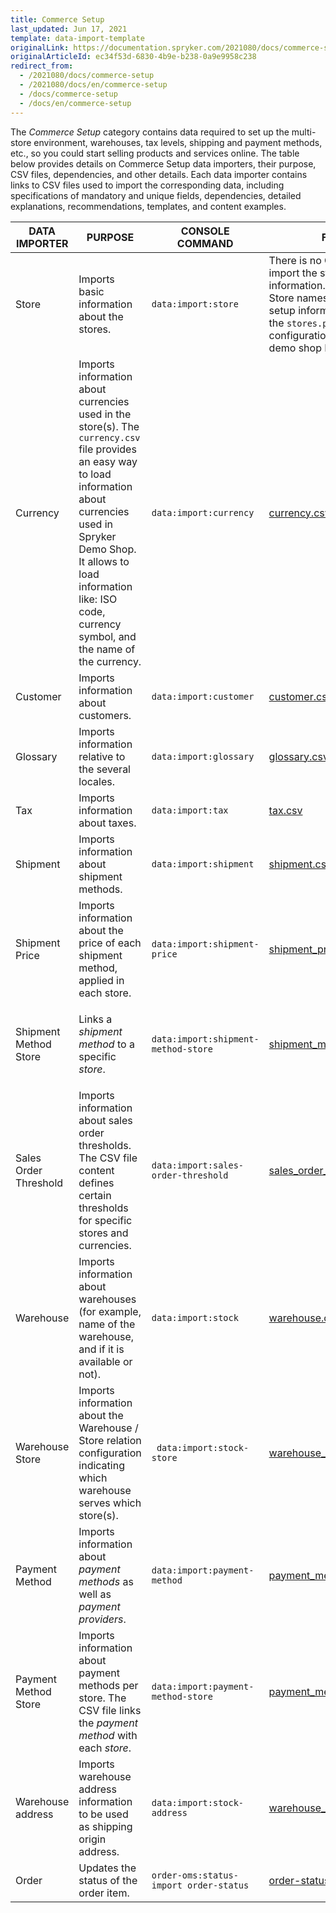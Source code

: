 ```yaml
---
title: Commerce Setup
last_updated: Jun 17, 2021
template: data-import-template
originalLink: https://documentation.spryker.com/2021080/docs/commerce-setup
originalArticleId: ec34f53d-6830-4b9e-b238-0a9e9958c238
redirect_from:
  - /2021080/docs/commerce-setup
  - /2021080/docs/en/commerce-setup
  - /docs/commerce-setup
  - /docs/en/commerce-setup
---
```


The *Commerce Setup* category contains data required to set up the multi-store environment, warehouses, tax levels, shipping and payment methods, etc., so you could start selling products and services online.
The table below provides details on Commerce Setup data importers, their purpose, CSV files, dependencies, and other details. Each data importer contains links to CSV files used to import the corresponding data, including specifications of mandatory and unique fields, dependencies, detailed explanations, recommendations, templates, and content examples.


| DATA IMPORTER | PURPOSE | CONSOLE COMMAND | FILES | DEPENDENCIES |
| --- | --- | --- | --- |--- |
| Store  | Imports basic information about the stores. |`data:import:store` | There is no CSV file to import the store setup information.<br>Store names and other setup information is set in the `stores.php` configuration file in the demo shop PHP project.  | `stores.php` configuration file of Demo Shop|
| Currency | Imports information about currencies used in the store(s). The `currency.csv` file provides an easy way to load information about currencies used in Spryker Demo Shop. It allows to load information like: ISO code, currency symbol, and the name of the currency.|`data:import:currency` | [currency.csv](/docs/pbc/all/price-management/{{site.version}}/import-and-export-data/file-details-currency.csv.html) | None|
| Customer | Imports information about customers.|`data:import:customer` | [customer.csv](/docs/scos/dev/data-import/{{page.version}}/data-import-categories/commerce-setup/file-details-customer.csv.html) | None|
| Glossary | Imports information relative to the several locales.|`data:import:glossary` | [glossary.csv](/docs/scos/dev/data-import/{{page.version}}/data-import-categories/commerce-setup/file-details-glossary.csv.html) | None|
| Tax |Imports information about taxes.|`data:import:tax` | [tax.csv](/docs/pbc/all/tax-management/{{site.version}}/import-and-export-data/import-tax-sets.html) | None|
| Shipment |Imports information about shipment methods.|`data:import:shipment` | [shipment.csv](/docs/pbc/all/carrier-management/{{site.version}}/import-and-export-data/file-details-shipment.csv.html) | None|
| Shipment Price |Imports information about the price of each shipment method, applied in each store.|`data:import:shipment-price` | [shipment_price.csv](/docs/scos/dev/data-import/{{page.version}}/data-import-categories/commerce-setup/file-details-shipment-price.csv.html) | <ul><li>[shipment.cs](/docs/pbc/all/carrier-management/{{site.version}}/import-and-export-data/file-details-shipment.csv.html)v</li><li>[currency.csv](/docs/pbc/all/price-management/{{site.version}}/import-and-export-data/file-details-currency.csv.html)</li><li>`stores.php` configuration file of demo shop PHP project</li></ul>|
| Shipment Method Store  | Links a *shipment method* to a specific *store*.|`data:import:shipment-method-store` | [shipment_method_store.csv](/docs/pbc/all/carrier-management/{{site.version}}/import-and-export-data/file-details-shipment-method-store.csv.html) | <ul><li>[shipment.csv](/docs/pbc/all/carrier-management/{{site.version}}/import-and-export-data/file-details-shipment.csv.html)</li><li>`stores.php` configuration file of demo shop PHP project</li></ul>|
| Sales Order Threshold  | Imports information about sales order thresholds. The CSV file content defines certain thresholds for specific stores and currencies.|`data:import:sales-order-threshold` | [sales_order_threshold.csv](/docs/pbc/all/cart-and-checkout/{{site.version}}/import-and-export-data/file-details-sales-order-threshold.csv.html) | <ul><li>[currency.csv](/docs/scos/dev/data-import/{{page.version}}/data-import-categories/commerce-setup/file-details-currency.csv.html)</li><li>[glossary.csv](/docs/scos/dev/data-import/{{page.version}}/data-import-categories/commerce-setup/file-details-glossary.csv.html)</li><li>`stores.php` configuration file of demo shop PHP project</li></ul>|
| Warehouse | Imports information about warehouses (for example, name of the warehouse, and if it is available or not).|`data:import:stock` | [warehouse.csv](/docs/pbc/all/warehouse-management-system/{{site.version}}/import-and-export-data/file-details-warehouse.csv.html) | None|
| Warehouse Store  | Imports information about the Warehouse / Store relation configuration indicating which warehouse serves which store(s).|` data:import:stock-store`| [warehouse_store.csv](/docs/pbc/all/warehouse-management-system/{{site.version}}/{{site.version}}/import-and-export-data/file-details-warehouse-store.csv.html) | <ul><li>[warehouse.csv](/docs/pbc/all/warehouse-management-system/{{site.version}}/import-and-export-data/file-details-warehouse.csv.html)</li><li>`stores.php` configuration file of demo shop PHP project</li></ul>|
| Payment Method | Imports information about *payment methods* as well as *payment providers*.|`data:import:payment-method` | [payment_method.csv](/docs/scos/dev/data-import/{{page.version}}/data-import-categories/commerce-setup/file-details-payment-method.csv.html) | None|
| Payment Method Store  |Imports information about payment methods per store. The CSV file links the *payment method* with each *store*.|`data:import:payment-method-store`| [payment_method_store.csv](/docs/scos/dev/data-import/{{page.version}}/data-import-categories/commerce-setup/file-details-payment-method-store.csv.html) | <ul><li>[payment_method.csv](/docs/scos/dev/data-import/{{page.version}}/data-import-categories/commerce-setup/file-details-payment-method.csv.html)</li><li>`stores.php` configuration file of demo shop PHP project</li></ul>|
| Warehouse address  |Imports warehouse address information to be used as shipping origin address.|`data:import:stock-address`| [warehouse_address.csv](/docs/pbc/all/warehouse-management-system/{{site.version}}/{{site.version}}/import-and-export-data/file-details-warehouse-address.csv.html) |[warehouse.csv](/docs/pbc/all/warehouse-management-system/{{site.version}}/{{site.version}}/import-and-export-data/file-details-warehouse-store.csv.html)|
| Order |Updates the status of the order item.|`order-oms:status-import order-status`| [order-status.csv](/docs/scos/dev/data-import/{{page.version}}/data-import-categories/commerce-setup/file-details-order-status.csv.html) | |
